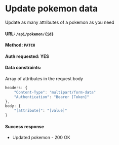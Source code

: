 # Update pokemon data

Update as many attributes of a pokemon as you need

#### URL: `/api/pokemon/{id}`

#### Method: `PATCH`

#### Auth requested: YES

#### Data constraints:

Array of attributes in the request body

```javascript
headers: {
	"Content-Type": "multipart/form-data"
	"Authentication": "Bearer [Token]"
},
body: {
	"[attribute]": "[value]"
}
```

#### Success response

* Updated pokemon - 200 OK